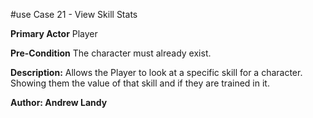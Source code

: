 #use Case 21 - View Skill Stats

**Primary Actor** Player

**Pre-Condition** The character must already exist.

**Description:** Allows the Player to look at a specific skill for a character. Showing them the value of that skill and if they are trained in it.
 
 **Author: Andrew Landy**